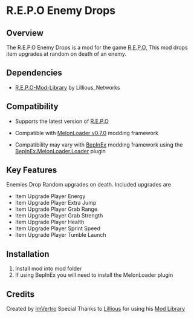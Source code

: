 # R.E.P.O Enemy Drops

## Overview

The R.E.P.O Enemy Drops is a mod for the game [R.E.P.O](https://store.steampowered.com/app/3241660/REPO/), This mod drops item upgrades at random on death of an enemy.

## Dependencies 
- [R.E.P.O-Mod-Library](https://github.com/Lillious-Networks/R.E.P.O-Mod-Library) by Lillious_Networks

## Compatibility
- Supports the latest version of [R.E.P.O](https://store.steampowered.com/app/3241660/REPO/)

- Compatible with [MelonLoader v0.7.0](https://github.com/LavaGang/MelonLoader/releases/tag/v0.7.0) modding framework

- Compatibility may vary with [BepInEx](https://github.com/BepInEx/BepInEx) modding framework using the [BepInEx.MelonLoader.Loader](https://github.com/BepInEx/BepInEx.MelonLoader.Loader) plugin

## Key Features

Enemies Drop Random upgrades on death. Included upgrades are
- Item Upgrade Player Energy
- Item Upgrade Player Extra Jump
- Item Upgrade Player Grab Range
- Item Upgrade Player Grab Strength
- Item Upgrade Player Health
- Item Upgrade Player Sprint Speed
- Item Upgrade Player Tumble Launch


## Installation
1. Install mod into mod folder
2. If using BepInEx you will need to install the MelonLoader plugin

## Credits
Created by [ImVertro](https://github.com/imvertro) 
Special Thanks to [Lillious](https://github.com/lillious) for using his [Mod Library](https://github.com/Lillious-Networks/R.E.P.O-Mod-Library)